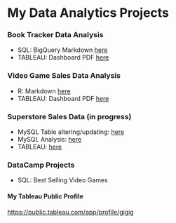 
# My Data Analytics Projects

### Book Tracker Data Analysis

- SQL: BigQuery Markdown [here](https://github.com/Gigi-gg/MyPortfolio/blob/e3cbfc5b467e63008b0c4446baa2ab9c1ae7db47/BiqQuery_Book%20Tracker.md)  
- TABLEAU: Dashboard PDF [here](https://github.com/Gigi-gg/MyPortfolio/blob/4b967874dbacf4b16594e480cf8a9c14106a7eba/Tableau%20Dashboard_Book%20Tracker.pdf)

### Video Game Sales Data Analysis
- R: Markdown [here](https://github.com/Gigi-gg/MyPortfolio/blob/3a6d79b332b5e2811ff5cd403c52ba898892ea4b/Rmarkdown_VideoGameSales.pdf)
- TABLEAU: Dashboard PDF [here](https://github.com/Gigi-gg/MyPortfolio/blob/3a6d79b332b5e2811ff5cd403c52ba898892ea4b/Tableau%20Dashboard_Video%20Game%20Sales.pdf)

### Superstore Sales Data (in progress)
- MySQL Table altering/updating: [here](https://github.com/Gigi-gg/MyPortfolio/blob/a6bc157bf8b151a532db61941157ab4928bce3db/MySQL%20Superstore%20Alter_table.sql)
- MySQL Analysis: [here](https://github.com/Gigi-gg/MyPortfolio/blob/3b09a4affc5ebaf6bedc811f79c3461437cb9000/MySQL%20Superstore%20Analysis.sql)
- TABLEAU: [here](https://github.com/Gigi-gg/MyPortfolio/blob/3dfb019ab1e6614f567212aa8f85d49b714f05b1/Tableau%20Dashboard%20Superstore.pdf)

### DataCamp Projects

- SQL: Best Selling Video Games
#### My Tableau Public Profile
https://public.tableau.com/app/profile/gigig
